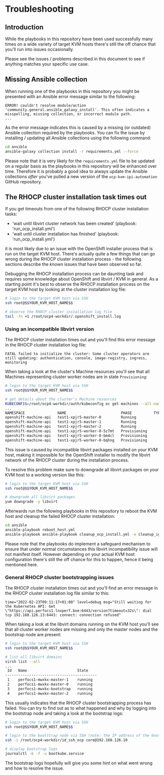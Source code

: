 # Troubleshooting

## Introduction

While the playbooks in this repository have been used successfully many times on a wide variety of target KVM hosts there's still the off chance that you'll run into issues occasionally.

Please see the issues / problems described in this document to see if anything matches your specific use case.

## Missing Ansible collection

When running one of the playbooks in this repository you might be presented with an Ansible error message similar to the following:

```text
ERROR! couldn't resolve module/action 'community.general.ansible_galaxy_install'. This often indicates a misspelling, missing collection, or incorrect module path.
...
```

As the error message indicates this is caused by a missing (or outdated) Ansible collection required by the playbooks. You can fix the issue by installing / updating all Ansible collections using the following command:

```bash
cd ansible
ansible-galaxy collection install -r requirements.yml --force
```

Please note that it is very likely for the `requirements.yml` file to be updated on a regular basis as the playbooks in this repository will be enhanced over time. Therefore it is probably a good idea to always update the Ansible collections *after* you've pulled a new version of the `ocp-kvm-ipi-automation` GitHub repository.

## The RHOCP cluster installation task times out

If you get timeouts from one of the following RHOCP cluster installation tasks:

- 'wait until libvirt cluster network has been created' (playbook: 'run_ocp_install.yml')
- 'wait until cluster installation has finished' (playbook: 'run_ocp_install.yml')

it is most likely due to an issue with the OpenShift installer process that is run on the target KVM host. There's actually quite a few things that can go wrong during the RHOCP cluster installation process - the following sections describe the *known* issues that have been observed so far.

Debugging the RHOCP installation process can be daunting task and requires some knowledge about OpenShift and libvirt / KVM in general. As a starting point it's best to observe the RHOCP installation process on the target KVM host by looking at the cluster installation log file:

```bash
# login to the target KVM host via SSH
ssh root@$$YOUR_KVM_HOST_NAME$$

# observe the RHOCP cluster installation log file
tail -fn +1 /root/ocp4-workdir/.openshift_install.log
```

### Using an incompatible libvirt version

The RHOCP cluster installation times out and you'll find this error message in the RHOCP cluster installation log file:

```text
FATAL failed to initialize the cluster: Some cluster operators are still updating: authentication, console, image-registry, ingress, monitoring
```

When taking a look at the cluster's Machine resources you'll see that all Machines representing cluster worker nodes are in state `Provisioning`:

```bash
# login to the target KVM host via SSH
ssh root@$$YOUR_KVM_HOST_NAME$$

# get details about the cluster's Machine resources
KUBECONFIG=/root/ocp4-workdir/auth/kubeconfig oc get machines --all-namespaces
...
NAMESPACE               NAME                         PHASE          TYPE   REGION   ZONE   AGE
openshift-machine-api   test1-xpjr5-master-0         Running                               49m
openshift-machine-api   test1-xpjr5-master-1         Running                               49m
openshift-machine-api   test1-xpjr5-master-2         Running                               49m
openshift-machine-api   test1-xpjr5-worker-0-5z7mt   Provisioning                          46m
openshift-machine-api   test1-xpjr5-worker-0-bm4cl   Provisioning                          46m
openshift-machine-api   test1-xpjr5-worker-0-bqhng   Provisioning                          46m
```

This issue is caused by incompatible libvirt packages installed on your KVM host, making it impossible for the OpenShift installer to modify the libvirt network of the RHOCP cluster during the installation process.

To resolve this problem make sure to downgrade all libvirt packages on your KVM host to a working version like this:

```bash
# login to the target KVM host via SSH
ssh root@$$YOUR_KVM_HOST_NAME$$

# downgrade all libvirt packages
yum downgrade -y libvirt
```

Afterwards run the following playbooks in this repository to reboot the KVM host and cleanup the failed RHOCP cluster installation:

```bash
cd ansible
ansible-playbook reboot_host.yml
ansible-playbook ansible-playbook cleanup_ocp_install.yml -e cleanup_ignore_errors=true
```

Please note that the playbooks do implement a safeguard mechanism to ensure that under normal circumstances this libvirt incompatibility issue will not manifest itself. However depending on your actual KVM host configuration there's still the off chance for this to happen, hence it being mentioned here.

### General RHOCP cluster bootstrapping issues

The RHOCP cluster installation times out and you'll find an error message in the RHOCP cluster installation log file similar to this:

```text
time="2022-02-23T09:11:17+01:00" level=debug msg="Still waiting for the Kubernetes API: Get \"https://api.perfocs1.lnxperf.boe:6443/version?timeout=32s\": dial tcp 192.168.126.13:6443: connect: connection refused"
```

When taking a look at the libvirt domains running on the KVM host you'll see that all cluster worker nodes are missing and only the master nodes and the bootstrap node are present:

```bash
# login to the target KVM host via SSH
ssh root@$$YOUR_KVM_HOST_NAME$$

# list all libvirt domains
virsh list --all
...
 Id   Name                       State
------------------------------------------
 1    perfocs1-mwxkx-master-1    running
 2    perfocs1-mwxkx-master-0    running
 3    perfocs1-mwxkx-bootstrap   running
 4    perfocs1-mwxkx-master-2    running
```

This usually indicates that the RHOCP cluster bootstrapping process has failed. You can try to find out as to what happened and why by logging into the bootstrap node and taking a look at the bootstrap logs:

```bash
# login to the target KVM host via SSH
ssh root@$$YOUR_KVM_HOST_NAME$$

# login to the bootstrap node via SSH (note: the IP address of the bootstrap node is always 192.168.126.10)
ssh -i /root/ocp4-workdir/id_ssh_ocp core@192.168.126.10

# display bootstrap logs
journalctl -b -f -u bootkube.service
```

The bootstrap logs hopefully will give you some hint on what went wrong and how to resolve the issue.
